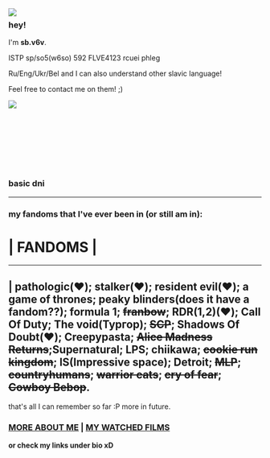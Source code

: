 <img align="left" src="https://i.gifer.com/WiqN.gif">

### hey!

 I'm **sb.v6v**.

 ISTP sp/so5(w6so) 592 FLVE4123 rcuei phleg

Ru/Eng/Ukr/Bel and I can also understand other slavic language!

Feel free to contact me on them! ;)

![](https://komarev.com/ghpvc/?username=sbv6v&color=8ba6bb)

<br>
<br>
<br>
<br>
<br>
<br>

### basic dni
-----

### my fandoms that I've ever been in (or still am in):

# | **FANDOMS**      |
--------------             
| **pathologic(❤️); stalker(❤️); resident evil(❤️); a game of thrones; peaky blinders(does it have a fandom??); formula 1; ~~franbow~~; RDR(1,2)(❤️); Call Of Duty; The void(Тургор); ~~SCP~~; Shadows Of Doubt(❤️); Creepypasta; ~~Alice Madness Returns~~;Supernatural; LPS; chiikawa; ~~cookie run kingdom~~; IS(Impressive space); Detroit; ~~MLP~~; ~~countryhumans~~; ~~warrior cats~~; ~~cry of fear~~; ~~Cowboy Bebop~~.**   
-------------- 
that's all I can remember so far :P more in future.

### [MORE ABOUT ME](https://sbv6v.carrd.co/) | [MY WATCHED FILMS](https://letterboxd.com/sbv6v/)


**or check my links under bio xD**
